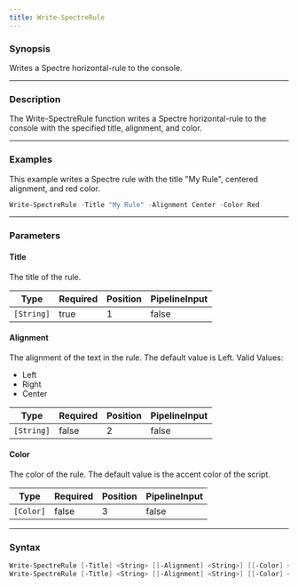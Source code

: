```yaml
---
title: Write-SpectreRule
---
```




### Synopsis
Writes a Spectre horizontal-rule to the console.

---

### Description

The Write-SpectreRule function writes a Spectre horizontal-rule to the console with the specified title, alignment, and color.

---

### Examples
This example writes a Spectre rule with the title "My Rule", centered alignment, and red color.

```powershell
Write-SpectreRule -Title "My Rule" -Alignment Center -Color Red
```

---

### Parameters
#### **Title**
The title of the rule.

|Type      |Required|Position|PipelineInput|
|----------|--------|--------|-------------|
|`[String]`|true    |1       |false        |

#### **Alignment**
The alignment of the text in the rule. The default value is Left.
Valid Values:

* Left
* Right
* Center

|Type      |Required|Position|PipelineInput|
|----------|--------|--------|-------------|
|`[String]`|false   |2       |false        |

#### **Color**
The color of the rule. The default value is the accent color of the script.

|Type     |Required|Position|PipelineInput|
|---------|--------|--------|-------------|
|`[Color]`|false   |3       |false        |

---

### Syntax
```powershell
Write-SpectreRule [-Title] <String> [[-Alignment] <String>] [[-Color] <Color>] [<CommonParameters>]
Write-SpectreRule [-Title] <String> [[-Alignment] <String>] [[-Color] <Color>] [<CommonParameters>]
```
